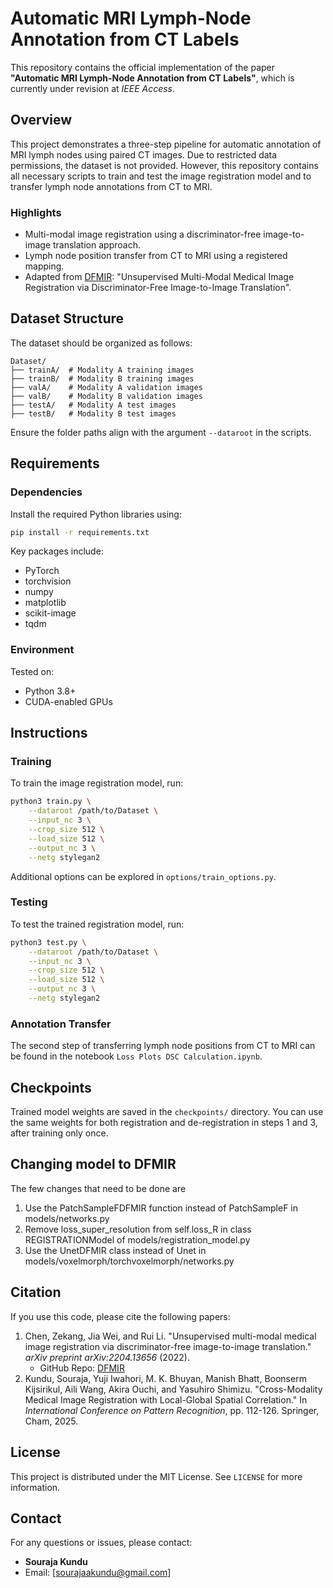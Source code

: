 # Automatic MRI Lymph-Node Annotation from CT Labels

This repository contains the official implementation of the paper **"Automatic MRI Lymph-Node Annotation from CT Labels"**, which is currently under revision at *IEEE Access*.

## Overview

This project demonstrates a three-step pipeline for automatic annotation of MRI lymph nodes using paired CT images. Due to restricted data permissions, the dataset is not provided. However, this repository contains all necessary scripts to train and test the image registration model and to transfer lymph node annotations from CT to MRI.

### Highlights
- Multi-modal image registration using a discriminator-free image-to-image translation approach.
- Lymph node position transfer from CT to MRI using a registered mapping.
- Adapted from [DFMIR](https://github.com/heyblackC/DFMIR): "Unsupervised Multi-Modal Medical Image Registration via Discriminator-Free Image-to-Image Translation".

## Dataset Structure

The dataset should be organized as follows:
```
Dataset/
├── trainA/  # Modality A training images
├── trainB/  # Modality B training images
├── valA/    # Modality A validation images
├── valB/    # Modality B validation images
├── testA/   # Modality A test images
├── testB/   # Modality B test images
```

Ensure the folder paths align with the argument `--dataroot` in the scripts.

## Requirements

### Dependencies
Install the required Python libraries using:
```bash
pip install -r requirements.txt
```

Key packages include:
- PyTorch
- torchvision
- numpy
- matplotlib
- scikit-image
- tqdm

### Environment
Tested on:
- Python 3.8+
- CUDA-enabled GPUs

## Instructions

### Training
To train the image registration model, run:
```bash
python3 train.py \
    --dataroot /path/to/Dataset \
    --input_nc 3 \
    --crop_size 512 \
    --load_size 512 \
    --output_nc 3 \
    --netg stylegan2
```
Additional options can be explored in `options/train_options.py`.

### Testing
To test the trained registration model, run:
```bash
python3 test.py \
    --dataroot /path/to/Dataset \
    --input_nc 3 \
    --crop_size 512 \
    --load_size 512 \
    --output_nc 3 \
    --netg stylegan2
```

### Annotation Transfer
The second step of transferring lymph node positions from CT to MRI can be found in the notebook `Loss Plots DSC Calculation.ipynb`. 

## Checkpoints
Trained model weights are saved in the `checkpoints/` directory. You can use the same weights for both registration and de-registration in steps 1 and 3, after training only once.

## Changing model to DFMIR
The few changes that need to be done are 
1. Use the PatchSampleFDFMIR function instead of PatchSampleF in models/networks.py
2. Remove loss_super_resolution from self.loss_R in class REGISTRATIONModel of models/registration_model.py
3. Use the UnetDFMIR class instead of Unet in models/voxelmorph/torchvoxelmorph/networks.py  

## Citation
If you use this code, please cite the following papers:

1. Chen, Zekang, Jia Wei, and Rui Li. "Unsupervised multi-modal medical image registration via discriminator-free image-to-image translation." *arXiv preprint arXiv:2204.13656* (2022).  
   - GitHub Repo: [DFMIR](https://github.com/heyblackC/DFMIR)
2. Kundu, Souraja, Yuji Iwahori, M. K. Bhuyan, Manish Bhatt, Boonserm Kijsirikul, Aili Wang, Akira Ouchi, and Yasuhiro Shimizu. "Cross-Modality Medical Image Registration with Local-Global Spatial Correlation." In *International Conference on Pattern Recognition*, pp. 112-126. Springer, Cham, 2025.

## License
This project is distributed under the MIT License. See `LICENSE` for more information.

## Contact
For any questions or issues, please contact:
- **Souraja Kundu**
- Email: [sourajaakundu@gmail.com]
